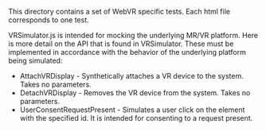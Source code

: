 This directory contains a set of WebVR specific tests. Each html file corresponds to one test.

VRSimulator.js is intended for mocking the underlying MR/VR platform.
Here is more detail on the API that is found in VRSimulator. These must be implemented in accordance with the behavior of the underlying platform being simulated:
- AttachVRDisplay - Synthetically attaches a VR device to the system. Takes no parameters.
- DetachVRDisplay - Removes the VR device from the system. Takes no parameters.
- UserConsentRequestPresent - Simulates a user click on the element with the specified id. It is intended for consenting to a request present.